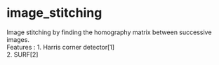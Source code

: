 # image_stitching

Image stitching by finding the homography matrix between successive images.\
Features : 1. Harris corner detector[1]\
           2. SURF[2]
